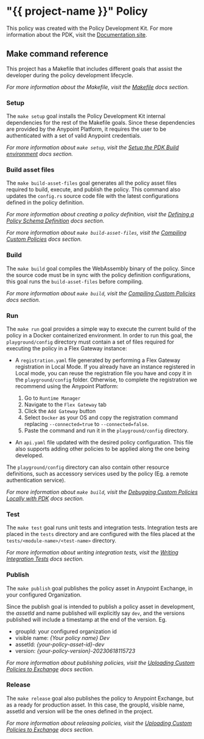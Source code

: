 # "{{ project-name }}" Policy

This policy was created with the Policy Development Kit. For more information about the PDK, visit the [Documentation site](https://docs.mulesoft.com/pdk/1.0/policies-pdk-overview).


## Make command reference
This project has a Makefile that includes different goals that assist the developer during the policy development lifecycle.

*For more information about the Makefile, visit the [Makefile](https://docs.mulesoft.com/pdk/1.0/policies-pdk-create-project#makefile) docs section.*

### Setup
The `make setup` goal installs the Policy Development Kit internal dependencies for the rest of the Makefile goals.
Since these dependencies are provided by the Anypoint Platform, it requires the user to be authenticated with a set of valid Anypoint credentials.

*For more information about `make setup`, visit the [Setup the PDK Build environment](https://docs.mulesoft.com/pdk/1.0/policies-pdk-create-project#setup-the-pdk-build-environment) docs section.*

### Build asset files
The `make build-asset-files` goal generates all the policy asset files required to build, execute, and publish the policy. This command also updates the `config.rs` source code file with the latest configurations defined in the policy definition.

*For more information about creating a policy definition, visit the [Defining a Policy Schema Definition](https://docs.mulesoft.com/pdk/1.0/policies-pdk-create-schema-definition) docs section.*

*For more information about `make build-asset-files`, visit the [Compiling Custom Policies](https://docs.mulesoft.com/pdk/1.0/policies-pdk-compile-policies) docs section.*

### Build
The `make build` goal compiles the WebAssembly binary of the policy.
Since the source code must be in sync with the policy definition configurations, this goal runs the `build-asset-files` before compiling.

*For more information about `make build`, visit the [Compiling Custom Policies](https://docs.mulesoft.com/pdk/1.0/policies-pdk-compile-policies) docs section.*

### Run
The `make run` goal provides a simple way to execute the current build of the policy in a Docker containerized environment. In order to run this goal, the `playground/config` directory must contain a set of files required for executing the policy in a Flex Gateway instance:
- A `registration.yaml` file generated by performing a Flex Gateway registration in Local Mode. If you already have an instance registered in Local mode, you can reuse the registration file you have and copy it in the `playground/config` folder.
Otherwise, to complete the registration we recommend using the Anypoint Platform:
    1. Go to `Runtime Manager`
    2. Navigate to the `Flex Gateway` tab
    3. Click the `Add Gateway` button
    4. Select `Docker` as your OS and copy the registration command replacing `--connected=true` to `--connected=false`.
    5. Paste the command and run it in the `playground/config` directory.

- An `api.yaml` file updated with the desired policy configuration. This file also supports adding other policies to be applied along the one being developed.

The `playground/config` directory can also contain other resource definitions, such as accessory services used by the policy (Eg. a remote authentication service).

*For more information about `make build`, visit the [Debugging Custom Policies Locally with PDK](https://docs.mulesoft.com/pdk/1.0/policies-pdk-debug-local) docs section.*

### Test
The `make test` goal runs unit tests and integration tests. Integration tests are
placed in the `tests` directory and are configured with the files placed at the
`tests/<module-name>/<test-name>` directory.

*For more information about writing integration tests, visit the [Writing Integration Tests](https://docs.mulesoft.com/pdk/1.0/policies-pdk-integration-tests) docs section.*

### Publish
The `make publish` goal publishes the policy asset in Anypoint Exchange, in your configured Organization.

Since the publish goal is intended to publish a policy asset in development, the _assetId_ and name published will explicitly say `dev`, and the versions published will include a timestamp at the end of the version. Eg.
- groupId: your configured organization id
- visible name: _{Your policy name} Dev_
- assetId: _{your-policy-asset-id}-dev_
- version: _{your-policy-version}-20230618115723_

*For more information about publishing policies, visit the [Uploading Custom Policies to Exchange](https://docs.mulesoft.com/pdk/1.0/policies-pdk-publish-policies) docs section.*

### Release
The `make release` goal also publishes the policy to Anypoint Exchange, but as a ready for production asset. In this case, the groupId, visible name, assetId and version will be the ones defined in the project.

*For more information about releasing policies, visit the [Uploading Custom Policies to Exchange](https://docs.mulesoft.com/pdk/1.0/policies-pdk-publish-policies) docs section.*
